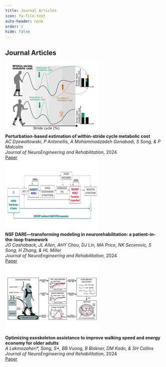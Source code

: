 ```yaml
---
title: Journal Articles
icon: fa-file-text
auto-header: none
order: 2
hide: false
---
```



<div class="publication-header">
  <h2>Journal Articles</h2>
</div>

<div class="publications">

<div class="publication">
  <div class="image">
    <img src="/assets/publications/j_2024_Dzewaltowski.png" alt="Image Description">
  </div>
  <div class="info">
    <div><strong>Perturbation-based estimation of within-stride cycle metabolic cost</strong></div>
    <div><em>AC Dzewaltowski, P Antonellis, A Mohammadzadeh Gonabadi, S Song, & P Malcolm</em></div>
    <div><i>Journal of NeuroEngineering and Rehabilitation</i>, 2024</div>
    <div class="links">
      <a href="https://jneuroengrehab.biomedcentral.com/articles/10.1186/s12984-024-01424-8" target="_blank">Paper</a>
    </div>
  </div>
</div>

<div class="publication">
  <div class="image">
    <img src="/assets/publications/j_2024_DARE.png" alt="Image Description">
  </div>
  <div class="info">
    <div><strong>NSF DARE—transforming modeling in neurorehabilitation: a patient-in-the-loop framework</strong></div>
    <div><em>JG Cashaback, JL Allen, AHY Chou, DJ Lin, MA Price, NK Secerovic, S Song, H Zhang, & HL Miller</em></div>
    <div><i>Journal of NeuroEngineering and Rehabilitation</i>, 2024</div>
    <div class="links">
      <a href="https://jneuroengrehab.biomedcentral.com/articles/10.1186/s12984-024-01318-9" target="_blank">Paper</a>
    </div>
  </div>
</div>

<div class="publication">
  <div class="image">
    <img src="/assets/publications/j_2024_hiloElder.png" alt="Image Description">
  </div>
  <div class="info">
    <div><strong>Optimizing exoskeleton assistance to improve walking speed and energy economy for older adults</strong></div>
    <div><em>A Lakmazaheri*, Song, S*, BB Vuong, B Biskner, DM Kado, & SH Collins</em></div>
    <div><i>Journal of NeuroEngineering and Rehabilitation</i>, 2024</div>
    <div class="links">
      <a href="https://jneuroengrehab.biomedcentral.com/articles/10.1186/s12984-023-01287-5" target="_blank">Paper</a>
    </div>
  </div>
</div>

</div>
